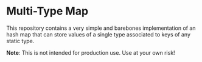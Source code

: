 # Multi-Type Map

This repository contains a very simple and barebones implementation of an hash map that can store
values of a single type associated to keys of any static type.

**Note**: This is not intended for production use. Use at your own risk!
